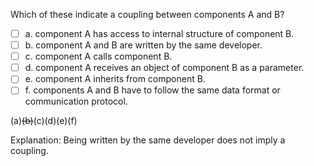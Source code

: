<panel header=":lock::key: Which indicate coupling?">
<question>

Which of these indicate a coupling between components A and B?

- [ ] a. component A has access to internal structure of component B.
- [ ] b. component A and B are written by the same developer.
- [ ] c. component A calls component B.
- [ ] d. component A receives an object of component B as a parameter.
- [ ] e. component A inherits from component B.
- [ ] f. components A and B have to follow the same data format or communication protocol.

<div slot="answer">

(a)~~(b)~~(c)(d)(e)(f)

Explanation: Being written by the same developer does not imply a coupling.

</div>
</question>
</panel>

